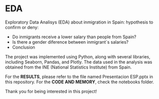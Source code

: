 # EDA

Exploratory Data Analisys (EDA) about inmigration in Spain:
hypothesis to confirm or deny:
- Do inmigrants receive a lower salary than people from Spain?
- Is there a gender diference between inmigrant´s salaries?
- Conclusion

The project was implemented using Python, along with several libraries, including Seaborn, Pandas, and Plotly. The data used in the analysis was obtained from the INE (National Statistics Institute) from Spain.


For the **RESULTS**, please refer to the file named Presentacion ESP.pptx in this repository.
For the **CODE AND MEMORY**, check the notebooks folder.

Thank you for being interested in this project!
